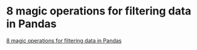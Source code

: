 # 8 magic operations for filtering data in Pandas
[8 magic operations for filtering data in Pandas](https://aiwithcloud.com/2022/09/15/8_magic_operations_for_filtering_data_in_pandas/)